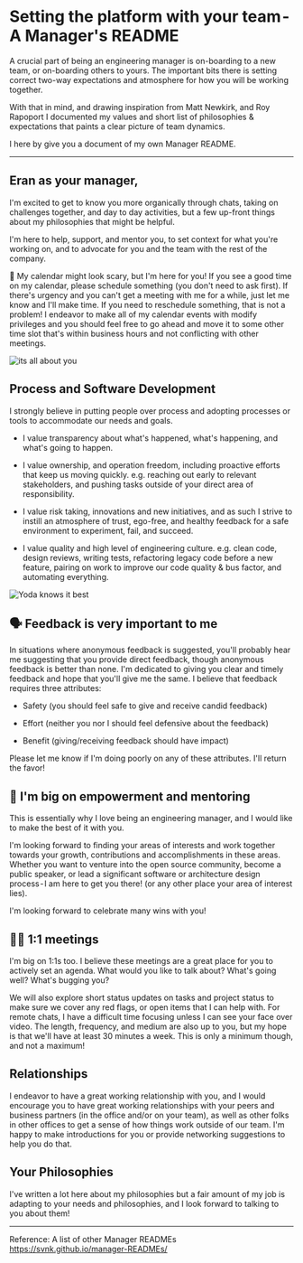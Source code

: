 # Setting the platform with your team - A Manager's README

A crucial part of being an engineering manager is on-boarding to a new team, or on-boarding others to yours. The important bits there is setting correct two-way expectations and atmosphere for how you will be working together.

With that in mind, and drawing inspiration from Matt Newkirk, and Roy Rapoport I documented my values and short list of philosophies & expectations that paints a clear picture of team dynamics.

I here by give you a document of my own Manager README.


---

## Eran as your manager,

I'm excited to get to know you more organically through chats, taking on challenges together, and day to day activities, but a few up-front things about my philosophies that might be helpful.

I'm here to help, support, and mentor you, to set context for what you're working on, and to advocate for you and the team with the rest of the company.

📆 My calendar might look scary, but I'm here for you! If you see a good time on my calendar, please schedule something (you don't need to ask first).
If there's urgency and you can't get a meeting with me for a while, just let me know and I'll make time. If you need to reschedule something, that is not a problem! I endeavor to make all of my calendar events with modify privileges and you should feel free to go ahead and move it to some other time slot that's within business hours and not conflicting with other meetings.

![its all about you](https://cdn-images-1.medium.com/max/1600/1*t4QzZzbqZ5jJKC0WkEpx8w.gif)

## Process and Software Development
I strongly believe in putting people over process and adopting processes or tools to accommodate our needs and goals.

* I value transparency about what's happened, what's happening, and what's going to happen.

* I value ownership, and operation freedom, including proactive efforts that keep us moving quickly. e.g. reaching out early to relevant stakeholders, and pushing tasks outside of your direct area of responsibility.

* I value risk taking, innovations and new initiatives, and as such I strive to instill an atmosphere of trust, ego-free, and healthy feedback for a safe environment to experiment, fail, and succeed.

* I value quality and high level of engineering culture. e.g. clean code, design reviews, writing tests, refactoring legacy code before a new feature, pairing on work to improve our code quality & bus factor, and automating everything.

![Yoda knows it best](https://cdn-images-1.medium.com/max/1600/1*K9FIeYNGQ9VJiQQTUKMkxA.png)


## 🗣️ Feedback is very important to me

In situations where anonymous feedback is suggested, you'll probably hear me suggesting that you provide direct feedback, though anonymous feedback is better than none. I'm dedicated to giving you clear and timely feedback and hope that you'll give me the same. I believe that feedback requires three attributes:

* Safety (you should feel safe to give and receive candid feedback)

* Effort (neither you nor I should feel defensive about the feedback)

* Benefit (giving/receiving feedback should have impact)

Please let me know if I'm doing poorly on any of these attributes. I'll return the favor!

##  💪 I'm big on empowerment and mentoring

This is essentially why I love being an engineering manager, and I would like to make the best of it with you.

I'm looking forward to finding your areas of interests and work together towards your growth, contributions and accomplishments in these areas. Whether you want to venture into the open source community, become a public speaker, or lead a significant software or architecture design process - I am here to get you there! (or any other place your area of interest lies).

I'm looking forward to celebrate many wins with you!

## 👩‍🏫 1:1 meetings

I'm big on 1:1s too. I believe these meetings are a great place for you to actively set an agenda. What would you like to talk about? What's going well? What's bugging you?

We will also explore short status updates on tasks and project status to make sure we cover any red flags, or open items that I can help with. For remote chats, I have a difficult time focusing unless I can see your face over video. The length, frequency, and medium are also up to you, but my hope is that we'll have at least 30 minutes a week. This is only a minimum though, and not a maximum!

## Relationships
I endeavor to have a great working relationship with you, and I would encourage you to have great working relationships with your peers and business partners (in the office and/or on your team), as well as other folks in other offices to get a sense of how things work outside of our team. I'm happy to make introductions for you or provide networking suggestions to help you do that.

## Your Philosophies

I've written a lot here about my philosophies but a fair amount of my job is adapting to your needs and philosophies, and I look forward to talking to you about them!

---

Reference: A list of other Manager READMEs https://svnk.github.io/manager-READMEs/
